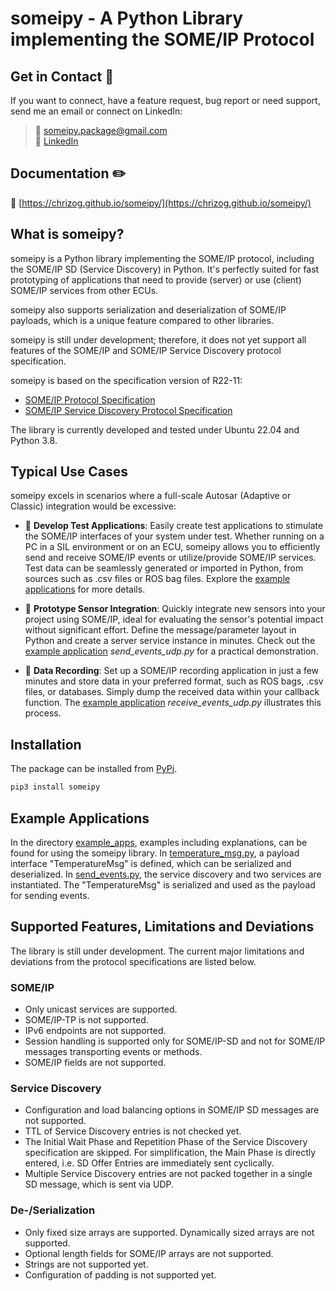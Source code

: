 # someipy - A Python Library implementing the SOME/IP Protocol

## Get in Contact :postbox:

If you want to connect, have a feature request, bug report or need support, send me an email or connect on LinkedIn:
> :email: [someipy.package@gmail.com](mailto:someipy.package@gmail.com)  
:electric_plug: [LinkedIn](https://www.linkedin.com/in/ch-herzog/)

## Documentation :pencil2:

:link: [https://chrizog.github.io/someipy/](https://chrizog.github.io/someipy/)


## What is someipy?

someipy is a Python library implementing the SOME/IP protocol, including the SOME/IP SD (Service Discovery) in Python. It's perfectly suited for fast prototyping of applications that need to provide (server) or use (client) SOME/IP services from other ECUs.

someipy also supports serialization and deserialization of SOME/IP payloads, which is a unique feature compared to other libraries.

someipy is still under development; therefore, it does not yet support all features of the SOME/IP and SOME/IP Service Discovery protocol specification.

someipy is based on the specification version of R22-11:
- [SOME/IP Protocol Specification](https://www.autosar.org/fileadmin/standards/R22-11/FO/AUTOSAR_PRS_SOMEIPProtocol.pdf)
- [SOME/IP Service Discovery Protocol Specification](https://www.autosar.org/fileadmin/standards/R22-11/FO/AUTOSAR_PRS_SOMEIPServiceDiscoveryProtocol.pdf)

The library is currently developed and tested under Ubuntu 22.04 and Python 3.8.

## Typical Use Cases

someipy excels in scenarios where a full-scale Autosar (Adaptive or Classic) integration would be excessive:

- :test_tube: **Develop Test Applications**: Easily create test applications to stimulate the SOME/IP interfaces of your system under test. Whether running on a PC in a SIL environment or on an ECU, someipy allows you to efficiently send and receive SOME/IP events or utilize/provide SOME/IP services. Test data can be seamlessly generated or imported in Python, from sources such as .csv files or ROS bag files. Explore the [example applications](#example-applications) for more details.

- :battery: **Prototype Sensor Integration**: Quickly integrate new sensors into your project using SOME/IP, ideal for evaluating the sensor's potential impact without significant effort. Define the message/parameter layout in Python and create a server service instance in minutes. Check out the [example application](#example-applications) *send_events_udp.py* for a practical demonstration.

- :microscope: **Data Recording**: Set up a SOME/IP recording application in just a few minutes and store data in your preferred format, such as ROS bags, .csv files, or databases. Simply dump the received data within your callback function. The [example application](#example-applications) *receive_events_udp.py* illustrates this process.

## Installation

The package can be installed from [PyPi](https://pypi.org/project/someipy/).

```bash
pip3 install someipy
```

## Example Applications

In the directory [example_apps](./example_apps/), examples including explanations, can be found for using the someipy library. In [temperature_msg.py](./example_apps/temperature_msg.py), a payload interface "TemperatureMsg" is defined, which can be serialized and deserialized. In [send_events.py](./example_apps/send_events.py), the service discovery and two services are instantiated. The "TemperatureMsg" is serialized and used as the payload for sending events.

## Supported Features, Limitations and Deviations

The library is still under development. The current major limitations and deviations from the protocol specifications are listed below.

### SOME/IP

- Only unicast services are supported.
- SOME/IP-TP is not supported.
- IPv6 endpoints are not supported.
- Session handling is supported only for SOME/IP-SD and not for SOME/IP messages transporting events or methods.
- SOME/IP fields are not supported.

### Service Discovery

- Configuration and load balancing options in SOME/IP SD messages are not supported.
- TTL of Service Discovery entries is not checked yet.
- The Initial Wait Phase and Repetition Phase of the Service Discovery specification are skipped. For simplification, the Main Phase is directly entered, i.e. SD Offer Entries are immediately sent cyclically.
- Multiple Service Discovery entries are not packed together in a single SD message, which is sent via UDP.

### De-/Serialization

- Only fixed size arrays are supported. Dynamically sized arrays are not supported.
- Optional length fields for SOME/IP arrays are not supported.
- Strings are not supported yet.
- Configuration of padding is not supported yet.
